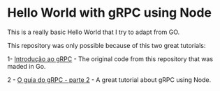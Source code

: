# Hello World with gRPC using Node

This is a really basic Hello World that I try to adapt from GO.

This repository was only possible because of this two great tutorials:

1- [Introdução ao gRPC](https://youtu.be/QyyMjF764mo)  - 
The original code from this repository that was maded in Go.

2 - [O guia do gRPC - parte 2](https://blog.lsantos.dev/o-guia-do-grpc-2/) - 
A great tutorial about gRPC using Node.